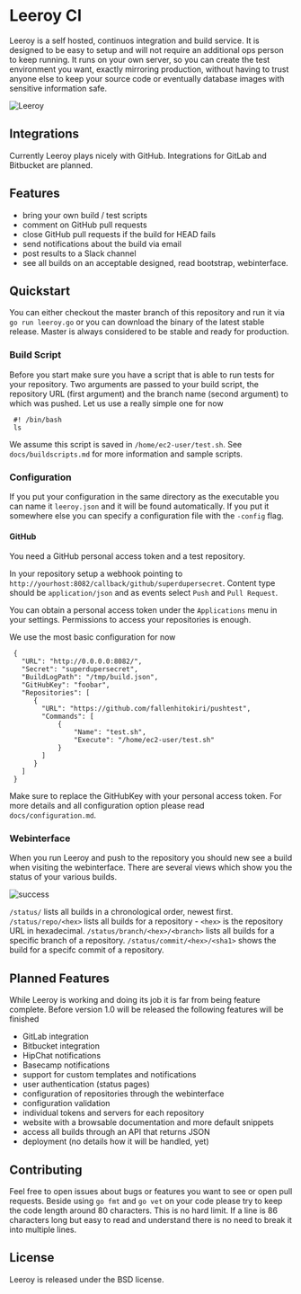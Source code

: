 # Leeroy CI
Leeroy is a self hosted, continuos integration and build service. It is designed to be easy to setup and will not require an additional ops person to keep running. It runs on your own server, so you can create the test environment you want, exactly mirroring production, without having to trust anyone else to keep your source code or eventually database images with sensitive information safe.

![Leeroy](https://raw.github.com/fallenhitokiri/leeroyci/master/assets/leeroy.png)

## Integrations
Currently Leeroy plays nicely with GitHub. Integrations for GitLab and Bitbucket are planned.

## Features
- bring your own build / test scripts
- comment on GitHub pull requests
- close GitHub pull requests if the build for HEAD fails
- send notifications about the build via email
- post results to a Slack channel
- see all builds on an acceptable designed, read bootstrap, webinterface.

## Quickstart
You can either checkout the master branch of this repository and run it via `go run leeroy.go` or you can download the binary of the latest stable release.
Master is always considered to be stable and ready for production.

### Build Script
Before you start make sure you have a script that is able to run tests for your repository. Two arguments are passed to your build script, the repository URL (first argument) and the branch name (second argument) to which was pushed. Let us use a really simple one for now

     #! /bin/bash
     ls

We assume this script is saved in `/home/ec2-user/test.sh`. See `docs/buildscripts.md` for more information and sample scripts.

### Configuration
If you put your configuration in the same directory as the executable you can name it `leeroy.json` and it will be found automatically. If you put it somewhere else you can specify a configuration file with the `-config` flag.

#### GitHub
You need a GitHub personal access token and a test repository.

In your repository setup a webhook pointing to `http://yourhost:8082/callback/github/superdupersecret`. Content type should be `application/json` and as events select `Push` and `Pull Request`.

You can obtain a personal access token under the `Applications` menu in your settings. Permissions to access your repositories is enough.

We use the most basic configuration for now

     {
       "URL": "http://0.0.0.0:8082/",
       "Secret": "superdupersecret",
       "BuildLogPath": "/tmp/build.json",
       "GitHubKey": "foobar",
       "Repositories": [
          {
            "URL": "https://github.com/fallenhitokiri/pushtest",
            "Commands": [
                {
                    "Name": "test.sh",
                    "Execute": "/home/ec2-user/test.sh"
                }
            ]
          }
       ]
     }

Make sure to replace the GitHubKey with your personal access token. For more details and all configuration option please read `docs/configuration.md`.

### Webinterface
When you run Leeroy and push to the repository you should new see a build when visiting the webinterface. There are several views which show you the status of your various builds.

![success](https://raw.github.com/fallenhitokiri/leeroyci/master/docs/success.png)

`/status/` lists all builds in a chronological order, newest first.
`/status/repo/<hex>` lists all builds for a repository - `<hex>` is the repository
URL in hexadecimal.
`/status/branch/<hex>/<branch>` lists all builds for a specific branch of a
repository.
`/status/commit/<hex>/<sha1>` shows the build for a specifc commit of a repository.

## Planned Features
While Leeroy is working and doing its job it is far from being feature complete. Before version 1.0 will be released the following features will be finished

- GitLab integration
- Bitbucket integration
- HipChat notifications
- Basecamp notifications
- support for custom templates and notifications
- user authentication (status pages)
- configuration of repositories through the webinterface
- configuration validation
- individual tokens and servers for each repository
- website with a browsable documentation and more default snippets
- access all builds through an API that returns JSON
- deployment (no details how it will be handled, yet)

## Contributing
Feel free to open issues about bugs or features you want to see or open pull requests. Beside using `go fmt` and `go vet` on your code please try to keep the code length around 80 characters. This is no hard limit. If a line is 86 characters long but easy to read and understand there is no need to break it into multiple lines.

## License
Leeroy is released under the BSD license.
